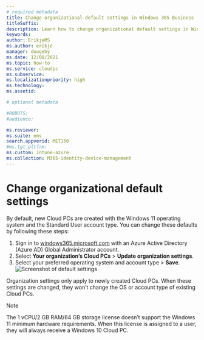```yaml
---
# required metadata
title: Change organizational default settings in Windows 365 Business
titleSuffix:
description: Learn how to change organizational default settings in Windows 365 Business
keywords:
author: ErikjeMS  
ms.author: erikje
manager: dougeby
ms.date: 12/08/2021
ms.topic: how-to
ms.service: cloudpc
ms.subservice: 
ms.localizationpriority: high
ms.technology:
ms.assetid: 

# optional metadata

#ROBOTS:
#audience:

ms.reviewer: 
ms.suite: ems
search.appverid: MET150
#ms.tgt_pltfrm:
ms.custom: intune-azure
ms.collection: M365-identity-device-management
---
```


# Change organizational default settings

By default, new Cloud PCs are created with the Windows 11 operating system and the Standard User account type. You can change these defaults by following these steps:

1. Sign in to [windows365.microsoft.com](https://windows365.microsoft.com) with an Azure Active Directory (Azure AD) Global Administrator account.
2. Select **Your organization’s Cloud PCs** > **Update organization settings**.
3. Select your preferred operating system and account type > **Save**.
    ![Screenshot of default settings](/media/change-organization-default-settings/change-organization-default-settings.png)

Organization settings only apply to newly created Cloud PCs. When these settings are changed, they won’t change the OS or account type of existing Cloud PCs.

> [!NOTE]  
> The 1 vCPU/2 GB RAM/64 GB storage license doesn’t support the Windows 11 minimum hardware requirements. When this license is assigned to a user, they will always receive a Windows 10 Cloud PC.
